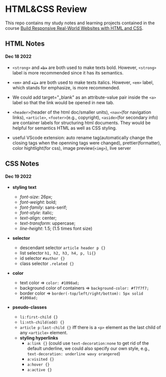 # HTML&CSS Review #

This repo contains my study notes and learning projects contained in the course [Build Responsive Real-World Websites with HTML and CSS](https://www.udemy.com/course/design-and-develop-a-killer-website-with-html5-and-css3/).

## HTML Notes ##

#### Dec 18 2022 ####

* `<strong>` and ~~`<b>`~~ are both used to make texts bold. However, `<strong>` label is more recommended since it has its semantics.

* `<em>` and ~~`<i>`~~ are both used to make texts italics. However, `<em>` label, which stands for emphasize, is more recommended.

* We could add target="\_blank" as an attribute-value pair inside the `<a>` label so that the link would be opened in new tab.

* `<header>`(header of the html doc/smaller units), `<nav>`(for navigation links), `<article>`, `<footer>`(e.g., copyright), `<aside>`(for secondary info) are container labels for structuring html documents. They would be helpful for semantics HTML as well as CSS styling.

* useful VScode extension: auto rename tag(automatically change the closing tags when the openning tags were changed), prettier(formatter), color hightlight(for css), image preview(`<img>`), live server


## CSS Notes

#### Dec 19 2022 ####

* **styling text**
  * *font-size*: 26px;
  * *font-weight*: bold;
  * *font-family*: sans-serif;
  * *font-style*: italic;
  * *text-align*: center;
  * *text-transform*: uppercase;
  * *line-height*: 1.5; (1.5 times font size)

* **selector**
  * descendant selector `article header p {}`
  * list selector `h1, h2, h3, h4, p, li{}`
  * id selector `#author {}`
  * class selector `.related {}`

* **color**
  * text color => `color: #1098ad;`
  * background color of containers => `background-color: #f7f7f7;`
  * border color => `border(-top/left/right/bottom): 5px solid #1098ad;`

* **pseudo-classes**
  * `li:first-child {}`
  * `li:nth-child(odd) {}`
  * `article p:last-child {}` iff there is a `<p>` element as the last child of any `<article>` element.
  * **styling hyperlinks**
    * `a:link {}` (could use `text-decoration:none` to get rid of the default underline, we could also specify our own style, e.g., `text-decoration: underline wavy orangered`)
    * `a:visited {}`
    * `a:hover {}`
    * `a:active {}`
